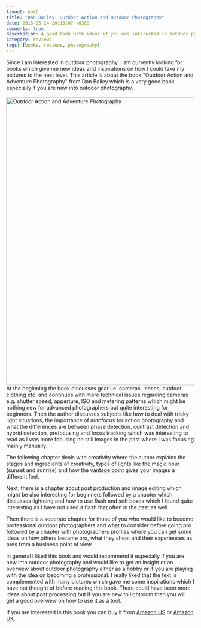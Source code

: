 ```yaml
---
layout: post
title: "Dan Bailey: Outdoor Action and Outdoor Photography"
date: 2015-05-24 20:18:07 +0300
comments: true
description: A good book with ideas if you are interested in outdoor photography.
category: reviews
tags: [books, reviews, photography]
---
```

Since I am interested in outdoor photography, I am currently looking for books which give me new ideas and inspirations on how I could take my pictures to the next level. This article is about the book "Outdoor Action and Adventure Photography" from Dan Bailey which is a very good book especially if you are new into outdoor photography. <br><br>
<a href="https://www.flickr.com/photos/90204224@N07/17861380309" title="Outdoor Action and Adventure Photography"><img src="https://c1.staticflickr.com/9/8862/17861380309_f9749e3c57_o.jpg" width="1024" height="768" alt="Outdoor Action and Adventure Photography"></a><!--more-->
<br>
At the beginning the book discusses gear i.e. cameras, lenses, outdoor clothing etc. and continues with more technical issues regarding cameras e.g. shutter speed, apperture, ISO and metering patterns which might be nothing new for advanced photographers but quite interesting for beginners. Then the author discusses subjects like how to deal with tricky light situations, the importance of autofocus for action photography and what the differences are between phase detection, contrast detection and hybrid detection, prefocusing and focus tracking which was interesting to read as I was more focusing on still images in the past where I was focusing mainly manually.

The following chapter deals with creativity where the author explains the stages and ingredients of creativity, types of lights like the magic hour (sunset and sunrise) and how the vantage point gives your images a different feel. 

Next, there is a chapter about post production and image editing which might be also interesting for beginners followed by a chapter which discusses lightning and how to use flash and soft boxes which I found quite interesting as I have not used a flash that often in the past as well.

Then there is a seperate chapter for those of you who would like to become professional outdoor photographers and what to consider before going pro followed by a chapter with photographers profiles where you can get some ideas on how others became pro, what they shoot and their experiences as pros from a business point of view.

In general I liked this book and would recommend it especially if you are new into outdoor photography and would like to get an insight or an overview about outdoor photography either as a hobby or if you are playing with the idea on becoming a professional. I really liked that the text is complemented with many pictures which gave me some inspirations which I have not thought of before reading this book. There could have been more ideas about post processing but if you are new to lightroom then you will get a good overview on how to use it as a tool.

If you are interested in this book you can buy it from <a href="http://amzn.to/1cd4LA5">Amazon US</a> or <a href="http://amzn.to/1HqEO93">Amazon UK</a>.<br><br>
